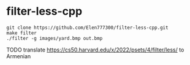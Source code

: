 # filter-less-cpp
```
git clone https://github.com/Elen777300/filter-less-cpp.git
make filter
./filter -g images/yard.bmp out.bmp
```

TODO translate https://cs50.harvard.edu/x/2022/psets/4/filter/less/ to Armenian
